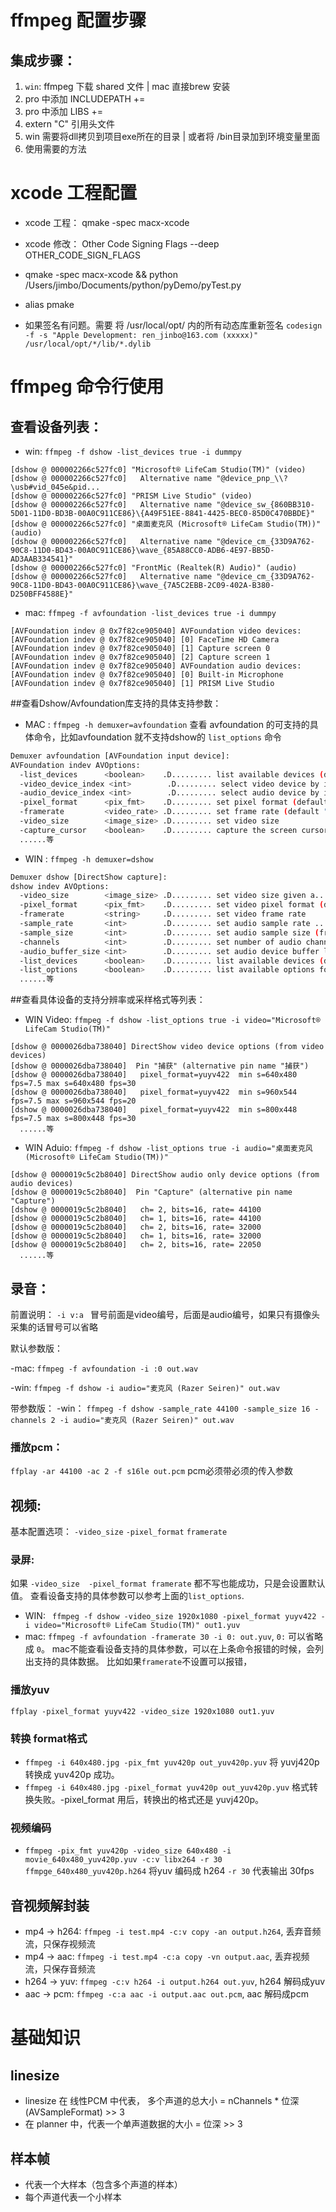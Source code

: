 
# ffmpeg 配置步骤
## 集成步骤：
1. `win`: ffmpeg 下载 shared 文件 | mac 直接brew 安装
2. pro 中添加 INCLUDEPATH +=
3. pro 中添加 LIBS +=
4. extern "C" 引用头文件
5. win 需要将dll拷贝到项目exe所在的目录 | 或者将  /bin目录加到环境变量里面
6. 使用需要的方法

# xcode 工程配置
- xcode 工程： qmake -spec macx-xcode
- xcode 修改： Other Code Signing Flags --deep   OTHER_CODE_SIGN_FLAGS
- qmake -spec macx-xcode &&  python /Users/jimbo/Documents/python/pyDemo/pyTest.py
- alias pmake

- 如果签名有问题。需要 将 /usr/local/opt/ 内的所有动态库重新签名
`codesign -f -s "Apple Development: ren_jinbo@163.com (xxxxx)" /usr/local/opt/*/lib/*.dylib`

# ffmpeg 命令行使用

## 查看设备列表：

- win: `ffmpeg -f dshow -list_devices true -i dummpy`
```
[dshow @ 000002266c527fc0] "Microsoft® LifeCam Studio(TM)" (video)
[dshow @ 000002266c527fc0]   Alternative name "@device_pnp_\\?\usb#vid_045e&pid...
[dshow @ 000002266c527fc0] "PRISM Live Studio" (video)
[dshow @ 000002266c527fc0]   Alternative name "@device_sw_{860BB310-5D01-11D0-BD3B-00A0C911CE86}\{A49F51EE-8841-4425-BEC0-85D0C470BBDE}"
[dshow @ 000002266c527fc0] "桌面麦克风 (Microsoft® LifeCam Studio(TM))" (audio)
[dshow @ 000002266c527fc0]   Alternative name "@device_cm_{33D9A762-90C8-11D0-BD43-00A0C911CE86}\wave_{85A88CC0-ADB6-4E97-BB5D-AD3AAB334541}"
[dshow @ 000002266c527fc0] "FrontMic (Realtek(R) Audio)" (audio)
[dshow @ 000002266c527fc0]   Alternative name "@device_cm_{33D9A762-90C8-11D0-BD43-00A0C911CE86}\wave_{7A5C2EBB-2C09-402A-B380-D250BFF4588E}"
```

- mac: `ffmpeg -f avfoundation -list_devices true -i dummpy`


```
[AVFoundation indev @ 0x7f82ce905040] AVFoundation video devices:
[AVFoundation indev @ 0x7f82ce905040] [0] FaceTime HD Camera
[AVFoundation indev @ 0x7f82ce905040] [1] Capture screen 0
[AVFoundation indev @ 0x7f82ce905040] [2] Capture screen 1
[AVFoundation indev @ 0x7f82ce905040] AVFoundation audio devices:
[AVFoundation indev @ 0x7f82ce905040] [0] Built-in Microphone
[AVFoundation indev @ 0x7f82ce905040] [1] PRISM Live Studio
```
##查看Dshow/Avfoundation库支持的具体支持参数：

- MAC : `ffmpeg -h demuxer=avfoundation`
 查看 avfoundation 的可支持的具体命令，比如avfoundation 就不支持dshow的 `list_options` 命令
 
```bash
Demuxer avfoundation [AVFoundation input device]:
AVFoundation indev AVOptions:
  -list_devices      <boolean>    .D......... list available devices (default false)
  -video_device_index <int>        .D......... select video device by index for devices with same name ...
  -audio_device_index <int>        .D......... select audio device by index for devices with same name ...
  -pixel_format      <pix_fmt>    .D......... set pixel format (default yuv420p)
  -framerate         <video_rate> .D......... set frame rate (default "ntsc")
  -video_size        <image_size> .D......... set video size
  -capture_cursor    <boolean>    .D......... capture the screen cursor (default false)
  ......等
```

- WIN : `ffmpeg -h demuxer=dshow`
 
```bash
Demuxer dshow [DirectShow capture]:
dshow indev AVOptions:
  -video_size        <image_size> .D......... set video size given a...
  -pixel_format      <pix_fmt>    .D......... set video pixel format (default none)
  -framerate         <string>     .D......... set video frame rate
  -sample_rate       <int>        .D......... set audio sample rate ...
  -sample_size       <int>        .D......... set audio sample size (from 0 to 16) (default 0)
  -channels          <int>        .D......... set number of audio channels, ...
  -audio_buffer_size <int>        .D......... set audio device buffer latency size in ...
  -list_devices      <boolean>    .D......... list available devices (default false)
  -list_options      <boolean>    .D......... list available options for specified device...
  ......等
```


##查看具体设备的支持分辨率或采样格式等列表：

- WIN Video: `ffmpeg -f dshow -list_options true -i video="Microsoft® LifeCam Studio(TM)"`

```
[dshow @ 0000026dba738040] DirectShow video device options (from video devices)
[dshow @ 0000026dba738040]  Pin "捕获" (alternative pin name "捕获")
[dshow @ 0000026dba738040]   pixel_format=yuyv422  min s=640x480 fps=7.5 max s=640x480 fps=30
[dshow @ 0000026dba738040]   pixel_format=yuyv422  min s=960x544 fps=7.5 max s=960x544 fps=20
[dshow @ 0000026dba738040]   pixel_format=yuyv422  min s=800x448 fps=7.5 max s=800x448 fps=30
  ......等
```

- WIN Aduio: `ffmpeg -f dshow -list_options true -i audio="桌面麦克风 (Microsoft® LifeCam Studio(TM))"`

```
[dshow @ 0000019c5c2b8040] DirectShow audio only device options (from audio devices)
[dshow @ 0000019c5c2b8040]  Pin "Capture" (alternative pin name "Capture")
[dshow @ 0000019c5c2b8040]   ch= 2, bits=16, rate= 44100 
[dshow @ 0000019c5c2b8040]   ch= 1, bits=16, rate= 44100
[dshow @ 0000019c5c2b8040]   ch= 2, bits=16, rate= 32000
[dshow @ 0000019c5c2b8040]   ch= 1, bits=16, rate= 32000
[dshow @ 0000019c5c2b8040]   ch= 2, bits=16, rate= 22050
  ......等
```

## 录音：
前置说明： `-i v:a ` 冒号前面是video编号，后面是audio编号，如果只有摄像头采集的话冒号可以省略


默认参数版：

-mac: `ffmpeg -f avfoundation -i :0 out.wav`

-win: `ffmpeg -f dshow -i audio="麦克风 (Razer Seiren)" out.wav`

带参数版：
-win： `ffmpeg -f dshow -sample_rate 44100 -sample_size 16 -channels 2 -i audio="麦克风 (Razer Seiren)" out.wav`

### 播放pcm：
`ffplay -ar 44100 -ac 2 -f s16le out.pcm` pcm必须带必须的传入参数

## 视频:
基本配置选项： `-video_size` `-pixel_format` `framerate`

### 录屏:
如果 `-video_size  -pixel_format framerate` 都不写也能成功，只是会设置默认值。 查看设备支持的具体参数可以参考上面的`list_options`.

- WIN: ` ffmpeg -f dshow -video_size 1920x1080 -pixel_format yuyv422 -i video="Microsoft® LifeCam Studio(TM)" out1.yuv` 
- mac: `ffmpeg -f avfoundation -framerate 30 -i 0: out.yuv`, `0:` 可以省略成 `0`。
  mac不能查看设备支持的具体参数，可以在上条命令报错的时候，会列出支持的具体数据。 比如如果`framerate`不设置可以报错，


### 播放yuv
`ffplay -pixel_format yuyv422 -video_size 1920x1080 out1.yuv`

### 转换 format格式

- `ffmpeg -i 640x480.jpg -pix_fmt yuv420p out_yuv420p.yuv` 将 yuvj420p 转换成 yuv420p 成功。
- `ffmpeg -i 640x480.jpg -pixel_format yuv420p out_yuv420p.yuv` 格式转换失败。-pixel_format 用后，转换出的格式还是 yuvj420p。

### 视频编码

- `ffmpeg -pix_fmt yuv420p -video_size 640x480 -i  movie_640x480_yuv420p.yuv -c:v libx264 -r 30 ffmpge_640x480_yuv420p.h264` 将yuv 编码成 h264
 `-r 30` 代表输出 30fps

## 音视频解封装  

- mp4 -> h264: `ffmpeg -i test.mp4 -c:v copy -an output.h264`, 丢弃音频流，只保存视频流
- mp4 -> aac: `ffmpeg -i test.mp4 -c:a copy -vn output.aac`, 丢弃视频流，只保存音频流 
- h264 -> yuv: `ffmpeg -c:v h264 -i output.h264 out.yuv`, h264 解码成yuv
- aac -> pcm: `ffmpeg -c:a aac -i output.aac out.pcm`, aac 解码成pcm


# 基础知识

## linesize
- linesize  在 线性PCM 中代表， 多个声道的总大小 = nChannels * 位深(AVSampleFormat) >> 3
- 在 planner 中，代表一个单声道数据的大小  = 位深 >> 3

## 样本帧
- 代表一个大样本（包含多个声道的样本）
- 每个声道代表一个小样本
